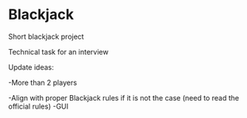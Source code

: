 # Blackjack
Short blackjack project

Technical task for an interview

Update ideas:

-More than 2 players

-Align with proper Blackjack rules if it is not the case (need to read the official rules)
-GUI
